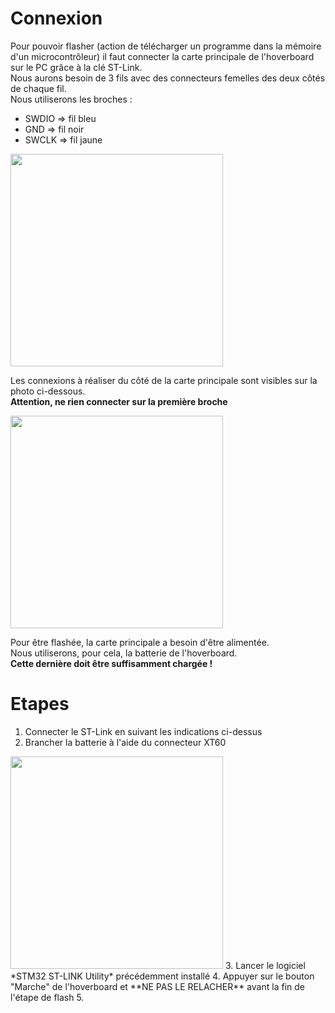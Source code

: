 # Connexion  
Pour pouvoir flasher (action de télécharger un programme dans la mémoire d'un microcontrôleur) il faut connecter la carte principale de l'hoverboard sur le PC grâce à la clé ST-Link.   
Nous aurons besoin de 3 fils avec des connecteurs femelles des deux côtés de chaque fil.  
Nous utiliserons les broches :  
* SWDIO  => fil bleu  
* GND    => fil noir  
* SWCLK  => fil jaune  

<img src="st-link-connexion.jpg" width="340">

Les connexions à réaliser du côté de la carte principale sont visibles sur la photo ci-dessous.  
**Attention, ne rien connecter sur la première broche**    

<img src="carte-principle-connexion.jpg" width = "340"> 

Pour être flashée, la carte principale a besoin d'être alimentée.  
Nous utiliserons, pour cela, la batterie de l'hoverboard.  
**Cette dernière doit être suffisamment chargée !**  

# Etapes
1. Connecter le ST-Link en suivant les indications ci-dessus  
2. Brancher la batterie à l'aide du connecteur XT60  
<img src="connecteur-xt60.jpg" width="340">    
3. Lancer le logiciel *STM32 ST-LINK Utility* précédemment installé    
4. Appuyer sur le bouton "Marche" de l'hoverboard et **NE PAS LE RELACHER** avant la fin de l'étape de flash    
5. 

